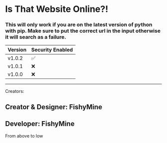 

# Is That Website Online?!

### This will only work if you are on the latest version of python with pip. Make sure to put the correct url in the input otherwise it will search as a failure.
| Version | Security Enabled |
| ------- | ---------------- |
| v1.0.2  | ✅               |
| v1.0.1  | :x:              |
| v1.0.0  | :x:              |
------------------------------------------------------------------------------------------------------
Creators: 

## Creator & Designer: FishyMine
## Developer: FishyMine

From above to low
